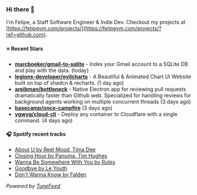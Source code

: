 ### Hi there 👋

I'm Felipe, a Staff Software Engineer & Indie Dev. Checkout my projects at [https://felipevm.com/projects/](https://felipevm.com/projects/?ref=github.com).

#### ⭐ Recent Stars
- **[marcboeker/gmail-to-sqlite](https://github.com/marcboeker/gmail-to-sqlite)** - Index your Gmail account to a SQLite DB and play with the data. (today)
- **[legions-developer/evilcharts](https://github.com/legions-developer/evilcharts)** - A Beautiful &amp; Animated Chart UI Website built on top of shadcn &amp; recharts. (1 day ago)
- **[areibman/bottleneck](https://github.com/areibman/bottleneck)** - Native Electron app for reviewing pull requests dramatically faster than Github web. Specialized for handling reviews for background agents working on multiple concurrent threads (3 days ago)
- **[basecamp/once-campfire](https://github.com/basecamp/once-campfire)** (3 days ago)
- **[ygwyg/cloud-cli](https://github.com/ygwyg/cloud-cli)** - Deploy any container to Cloudflare with a single command. (4 days ago)

#### 🎧 Spotify recent tracks
- [About U by Reel Mood, Tima Dee](https://open.spotify.com/track/01ve4Yns1iSXwBwpNAhOYP)
- [Closing Hour by Panuma, Tim Hughes](https://open.spotify.com/track/5m8yfomGrRuslN7B3PfF3C)
- [Wanna Be Somewhere With You by Rules](https://open.spotify.com/track/2ZYz1NTuQxoKy7BaYHzzSi)
- [Goodbye by Le Youth](https://open.spotify.com/track/7pbwj0NdJ55BbMGFxf7WsO)
- [Don&#39;t Wanna Know by Falden](https://open.spotify.com/track/24oxm9zL3c78hH9EuJyJh9)

_Powered by [TuneFeed](https://tunefeed.app?ref=github.com)_
